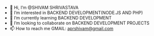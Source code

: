 - 👋 Hi, I’m @SHIVAM SHRIVASTAVA
- 👀 I’m interested in BACKEND DEVELOPMENT(NODE.JS AND PHP)
- 🌱 I’m currently learning BACKEND DEVELOPMENT
- 💞️ I’m looking to collaborate on BACKEND DEVELOPMENT PROJECTS
- 📫 How to reach me GMAIL: aprshivam@gmail.com

<!---
SHIVAM-lab/SHIVAM-lab is a ✨ special ✨ repository because its `README.md` (this file) appears on your GitHub profile.
You can click the Preview link to take a look at your changes.
--->
